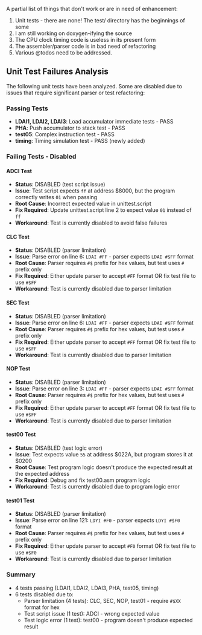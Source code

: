 A partial list of things that don't work or are in need of enhancement:

1. Unit tests - there are none! The test/ directory has the beginnings of some
1. I am still working on doxygen-ifying the source
1. The CPU clock timing code is useless in its present form
1. The assembler/parser code is in bad need of refactoring
1. Various @todos need to be addressed.

## Unit Test Failures Analysis

The following unit tests have been analyzed. Some are disabled due to issues that require significant parser or test refactoring:

### Passing Tests
- **LDAI1, LDAI2, LDAI3**: Load accumulator immediate tests - PASS
- **PHA**: Push accumulator to stack test - PASS
- **test05**: Complex instruction test - PASS
- **timing**: Timing simulation test - PASS (newly added)

### Failing Tests - Disabled

#### ADCI Test
- **Status**: DISABLED (test script issue)
- **Issue**: Test script expects `ff` at address $8000, but the program correctly writes `01` when passing
- **Root Cause**: Incorrect expected value in unittest.script
- **Fix Required**: Update unittest.script line 2 to expect value `01` instead of `ff`
- **Workaround**: Test is currently disabled to avoid false failures

#### CLC Test  
- **Status**: DISABLED (parser limitation)
- **Issue**: Parse error on line 6: `LDAI #FF` - parser expects `LDAI #$FF` format
- **Root Cause**: Parser requires `#$` prefix for hex values, but test uses `#` prefix only
- **Fix Required**: Either update parser to accept `#FF` format OR fix test file to use `#$FF`
- **Workaround**: Test is currently disabled due to parser limitation

#### SEC Test
- **Status**: DISABLED (parser limitation)
- **Issue**: Parse error on line 6: `LDAI #FF` - parser expects `LDAI #$FF` format
- **Root Cause**: Parser requires `#$` prefix for hex values, but test uses `#` prefix only
- **Fix Required**: Either update parser to accept `#FF` format OR fix test file to use `#$FF`
- **Workaround**: Test is currently disabled due to parser limitation

#### NOP Test
- **Status**: DISABLED (parser limitation)
- **Issue**: Parse error on line 3: `LDAI #FF` - parser expects `LDAI #$FF` format
- **Root Cause**: Parser requires `#$` prefix for hex values, but test uses `#` prefix only
- **Fix Required**: Either update parser to accept `#FF` format OR fix test file to use `#$FF`
- **Workaround**: Test is currently disabled due to parser limitation

#### test00 Test
- **Status**: DISABLED (test logic error)
- **Issue**: Test expects value `55` at address $022A, but program stores it at $0200
- **Root Cause**: Test program logic doesn't produce the expected result at the expected address
- **Fix Required**: Debug and fix test00.asm program logic
- **Workaround**: Test is currently disabled due to program logic error

#### test01 Test
- **Status**: DISABLED (parser limitation)
- **Issue**: Parse error on line 121: `LDYI #F0` - parser expects `LDYI #$F0` format
- **Root Cause**: Parser requires `#$` prefix for hex values, but test uses `#` prefix only
- **Fix Required**: Either update parser to accept `#F0` format OR fix test file to use `#$F0`
- **Workaround**: Test is currently disabled due to parser limitation

### Summary
- 4 tests passing (LDAI1, LDAI2, LDAI3, PHA, test05, timing)
- 6 tests disabled due to:
  - Parser limitation (4 tests): CLC, SEC, NOP, test01 - require `#$XX` format for hex
  - Test script issue (1 test): ADCI - wrong expected value
  - Test logic error (1 test): test00 - program doesn't produce expected result
